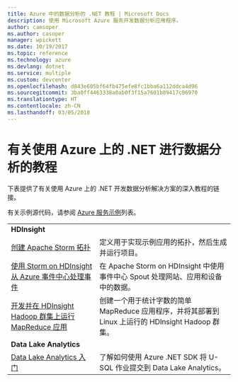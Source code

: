```yaml
---
title: Azure 中的数据分析的 .NET 教程 | Microsoft Docs
description: 使用 Microsoft Azure 服务开发数据分析应用程序。
author: camsoper
ms.author: casoper
manager: wpickett
ms.date: 10/19/2017
ms.topic: reference
ms.technology: azure
ms.devlang: dotnet
ms.service: multiple
ms.custom: devcenter
ms.openlocfilehash: d843e605bf64fb475efe8fc1bba6a112ddca4d96
ms.sourcegitcommit: 3ba0ff4463338a0ab0f3f15a7601b89417c06970
ms.translationtype: HT
ms.contentlocale: zh-CN
ms.lasthandoff: 03/05/2018
---
```

# <a name="data-analytics-tutorials-with-net-on-azure"></a>有关使用 Azure 上的 .NET 进行数据分析的教程

下表提供了有关使用 Azure 上的 .NET 开发数据分析解决方案的深入教程的链接。 

有关示例源代码，请参阅 [Azure 服务示例](https://azure.microsoft.com/resources/samples/?platform=dotnet)列表。

| | |
|---|---|
| **HDInsight** | |
| [创建 Apache Storm 拓扑][1] | 定义用于实现示例应用的拓扑，然后生成并运行项目。 | 
| [使用 Storm on HDInsight 从 Azure 事件中心处理事件][2] | 在 Apache Storm on HDInsight 中使用事件中心 Spout 处理网站、应用和设备中的数据。
| [开发并在 HDInsight Hadoop 群集上运行 MapReduce 应用][3] | 创建一个用于统计字数的简单 MapReduce 应用程序，并将其部署到 Linux 上运行的 HDInsight Hadoop 群集。 |
| **Data Lake Analytics** | |
| [Data Lake Analytics 入门][4] | 了解如何使用 Azure .NET SDK 将 U-SQL 作业提交到 Data Lake Analytics。|


[1]: /azure/hdinsight/hdinsight-storm-develop-csharp-event-hub-topology
[2]: /azure/hdinsight/hdinsight-storm-develop-csharp-visual-studio-topology
[3]: /azure/hdinsight/hdinsight-hadoop-dotnet-csharp-mapreduce-streaming
[4]: /azure/data-lake-analytics/data-lake-analytics-get-started-net-sdk